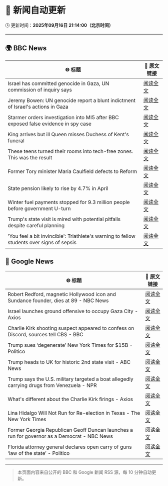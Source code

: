 # 🧠 新闻自动更新

🕒 更新时间：**2025年09月16日 21:14:00（北京时间）**

---

## 🌍 BBC News

| 🌐 标题 | 🔗 原文链接 |
|--------|-------------|
| Israel has committed genocide in Gaza, UN commission of inquiry says | [阅读全文](https://www.bbc.com/news/articles/c8641wv0n4go?at_medium=RSS&at_campaign=rss) |
| Jeremy Bowen: UN genocide report a blunt indictment of Israel's actions in Gaza | [阅读全文](https://www.bbc.com/news/articles/c0m4rxjppl8o?at_medium=RSS&at_campaign=rss) |
| Starmer orders investigation into MI5 after BBC exposed false evidence in spy case | [阅读全文](https://www.bbc.com/news/articles/cn834zwe83lo?at_medium=RSS&at_campaign=rss) |
| King arrives but ill Queen misses Duchess of Kent's funeral | [阅读全文](https://www.bbc.com/news/articles/cpq5eynnn8ro?at_medium=RSS&at_campaign=rss) |
| These teens turned their rooms into tech-free zones. This was the result | [阅读全文](https://www.bbc.com/news/articles/c1lelqg0jy3o?at_medium=RSS&at_campaign=rss) |
| Former Tory minister Maria Caulfield defects to Reform | [阅读全文](https://www.bbc.com/news/articles/c1wg3zx4r0qo?at_medium=RSS&at_campaign=rss) |
| State pension likely to rise by 4.7% in April | [阅读全文](https://www.bbc.com/news/articles/c62lnzdndkeo?at_medium=RSS&at_campaign=rss) |
| Winter fuel payments stopped for 9.3 million people before government U-turn | [阅读全文](https://www.bbc.com/news/articles/cgrq5049j0yo?at_medium=RSS&at_campaign=rss) |
| Trump's state visit is mired with potential pitfalls despite careful planning | [阅读全文](https://www.bbc.com/news/articles/c4gw25w9841o?at_medium=RSS&at_campaign=rss) |
| 'You feel a bit invincible': Triathlete's warning to fellow students over signs of sepsis | [阅读全文](https://www.bbc.com/news/articles/cr70zr51rmeo?at_medium=RSS&at_campaign=rss) |

## 📰 Google News

| 🌐 标题 | 🔗 原文链接 |
|--------|-------------|
| Robert Redford, magnetic Hollywood icon and Sundance founder, dies at 89 - NBC News | [阅读全文](https://news.google.com/rss/articles/CBMiswFBVV95cUxNWENZVjBGQjlZZ0Y2UnRlbEFNa1AyZlZ5WGFQNngtLVlQM19yaEtYZ0RoNjM0d055R2doYmhIV3h1S2RFY2N6VWFUdTYtNFRScWpkWW5iSEVYbUdRbVRWYnlhbEdRRmU3R0dyUUUxNlBicG05SEMxS0owR0duSmxtN01SemtCMllSWW1INVE5YVRXR2tMMWxIdUVseHBsTy1HSHBnLVA5WGFGbGRUMGpxdFZSd9IBVEFVX3lxTFB1YWhtTEpsWDdjT0VIdjdMSjVqWnF0R1A0WHB2Z29rNEJ2TFg2X0RqazUzc3N3Z0dsZG0wV3o3Ny1rOHhhbk1QNTlkci1uS3k3eVFGcg?oc=5) |
| Israel launches ground offensive to occupy Gaza City - Axios | [阅读全文](https://news.google.com/rss/articles/CBMigwFBVV95cUxPNHBLcm1aT2xqWjh0Yi1Tay1GbGg2WU05bHhoS0VUU0pvYnB4elB4N01pUFNONUdwZHZ2NHJJQng4Tm5EWVFkVExOeXpacEppZXdTRTAwM2Q4RU1lVjl4X2R3YmNiYnJwa256UThlcW9WaVBiU1pkdHFQWGUzZ1c5RmR5QQ?oc=5) |
| Charlie Kirk shooting suspect appeared to confess on Discord, sources tell CBS - BBC | [阅读全文](https://news.google.com/rss/articles/CBMiWkFVX3lxTFBuQ0M5ZkRCaUdwTmZvSk5qeFR3Sndkby1hYm5EaFR5dVIxMDI4ZEo2OTQ1Mm9lMWNkcE8yRTc2VUx5Ql9qM2dZTW1uWEpoY1pCOEhrV2thRmp0QdIBX0FVX3lxTFBDbkNxNVpOSFhtaXp5YjAycnFObGxvM0JHZ09qV0lZRmFLMzZVaUZMNUg5Y0xwNTdLMmJHdjZtM0xKcnRWTUEwbXB1am5UMXd5V2JKQ3FBUG02S1hnUFI0?oc=5) |
| Trump sues ‘degenerate’ New York Times for $15B - Politico | [阅读全文](https://news.google.com/rss/articles/CBMiowFBVV95cUxOWTF1cjFibVFWeDBmd25uYUJrc3BXMVJUUGhsR0xFNDJjeVJtQnNoS0lVZVpReThqVXhDY2loMzd5aE91VEhua25xXy1Td05VTHpSREdScXh0NWdCbFZ4eDVkWE1GaE5SdFRZWm1fenZ3cDJMamtHOHU5ZkE3SnZIekZOc2hBMTF5YnhWcnpNbjVrN1pYRVNZV1BiX0J2a1k5QXpn?oc=5) |
| Trump heads to UK for historic 2nd state visit - ABC News | [阅读全文](https://news.google.com/rss/articles/CBMilAFBVV95cUxON2p2UktsMUlIYTc1MHhGLWhKQnhLd1RFWGN2MHFENkRrX0VacWhYVXh0VTg4aEdWV1JwZHFOeUk3MnBBb3Jpd3ZYbXg0Wk1wNnpSanFaTm1XZ1JYOEJsQ09yamp0STU1cDgxVV80NDhLVWJuRmVON3JuYXFYdFpUd0hxMnhzTXVHS0Y5ZFRZN3VqQnB20gGaAUFVX3lxTE5TUlBDSEFMejRSaVZoZFNrVVZWTTNKTnFqTDVBMThVOUVlOVIzamdIOUJkd2U0TkRMZm5zVzVzZE9kb3I4MVFmTFBVMVBFSUMzcVlvN1hFNkM3dzEyZjZETXJ0ajE2U18tNXF2ZDl0eHJ1cXc5MXJsa0xLODdVTVVUdWJwd3Vua3N3MVlocTliZnBHT2FlalE3ZHc?oc=5) |
| Trump says the U.S. military targeted a boat allegedly carrying drugs from Venezuela - NPR | [阅读全文](https://news.google.com/rss/articles/CBMioAFBVV95cUxPWDEzVHQyc1RnaUNsY3BHWWh4V29nczRUOVB6QkRsemFnOGhwdG5LYkVSOTFRUkhleDVNaVppSjZYbzN5UW5NOUpnMkZUX0tNTjl0dmhwNG5uZ3dUNEpHaWwyYmxZX2tZT3pKWGthZnJHZ1oxbzVndUFiNEdoMHpyT3NYa2o5THNYdC1HY2E4ekJBX3RUS0lKcTFsOTVCVm5j?oc=5) |
| What's different about the Charlie Kirk firings - Axios | [阅读全文](https://news.google.com/rss/articles/CBMihwFBVV95cUxPWkcxS3k4T3pMNmlZSVVZeUdldXZyVXhZN013TTFyTzdqMkRhSGdMX29JVHZCNEVoVnhKLWNWM0lNWi1EYi1wYVY4OHBkTWNPOXZMd1RHMHlvajZXa0FpakgxVTAtRVE5bC1rblBzNFFic0t4Y09RdDB2bW8xR3BMYm1MdUlJdjQ?oc=5) |
| Lina Hidalgo Will Not Run for Re-election in Texas - The New York Times | [阅读全文](https://news.google.com/rss/articles/CBMihAFBVV95cUxPQWZRWThDei1qUmpxYmxDczExMHRhcGhDMzdkLVNUaFN0RkhLSXhLUW5JU0RfN0txZUIxTktHUUViX1RiSEc4TnVTUERfM3pwSU1Fek4yTjVNRnRVYXlkZ0lUQ05JRnVmbUhob05rWlJQRzVTckoxNnBSNnBoM1Q3VXBKWnM?oc=5) |
| Former Georgia Republican Geoff Duncan launches a run for governor as a Democrat - NBC News | [阅读全文](https://news.google.com/rss/articles/CBMixgFBVV95cUxOVG81ZkxyRWw4aDU0Q0F4aHlnVHpaX0c3YmhHZEJDXzZDbWFFM3BsV0xDX041Z0dzQUVweF9JcG5rYkFseHNPemF2cHJqLUVHN2tQeXF5VHRsRVlHaVdlTWxJcUpSRmFfLVZkaVFXdXI0Y0hWMUllMEFFM3hVelV1a3ZHTDVGcXBxRGJxOVBlRUtTYWFkYWpLMGRVWml4eVRHOFpLcU1DUzd2THdaVGQ0Um1raWoxYVhoSjA0MW14bWR3VkFoN3fSAVZBVV95cUxON2xxVS1qQ2owSWJrQl9ESlV3cW1YYWppQlhyZzJ4aHByRDJyX2ZRSVNRdndEdUxtNXhqald0MW1sMEMwNkxMeWhPeGhSWWR6V3ZFbUkzZw?oc=5) |
| Florida attorney general declares open carry of guns ‘law of the state’ - Politico | [阅读全文](https://news.google.com/rss/articles/CBMiuwFBVV95cUxQZmhHZURoT042VlgtNWJnSlF6SXh0bjRJNlp4eksyLWNfaGtiTmpjNzNPcmlBcGYtWUU1REFzc2I5NWw5YzRtdkxWYVpuR3FDRk9BYTdPX2pjWkZDeGM0LVhMM0RkcnZYbVBjOUlCempzWjlSV0lhX2FTYnBzS3E2Z1k5em4tVUdpanBBdlhmM1BKYm5TOVZJUngwNGRlcjdkRTZyRmc4bTdmUWNGY1p0eU1nWjZlTFpTUWE4?oc=5) |

---
> 本页面内容来自公开的 BBC 和 Google 新闻 RSS 源，每 10 分钟自动更新。